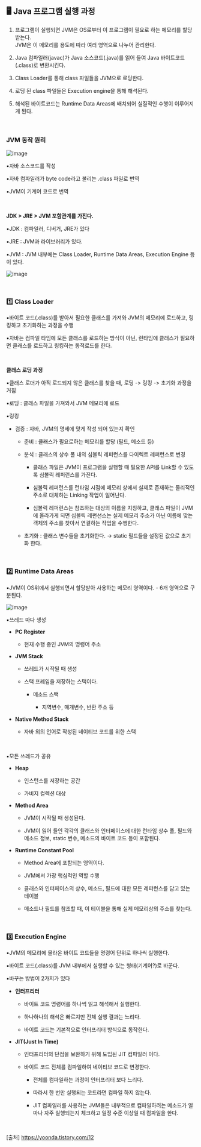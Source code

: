 ## 🖥️ Java 프로그램 실행 과정
1. 프로그램이 실행되면 JVM은 OS로부터 이 프로그램이 필요로 하는 메모리를 할당받는다. <br>
   JVM은 이 메모리를 용도에 따라 여러 영역으로 나누어 관리한다. <br>
   
2. Java 컴파일러(javac)가 Java 소스코드(.java)를 읽어 들여 Java 바이트코드(.class)로 변환시킨다. <br>

3. Class Loader를 통해 class 파일들을 JVM으로 로딩한다. <br>

4. 로딩 된 class 파일들은 Execution engine을 통해 해석된다. <br>
 
5. 해석된 바이트코드는 Runtime Data Areas에 배치되어 실질적인 수행이 이루어지게 된다. <br>

<br>

### JVM 동작 원리
![image](https://user-images.githubusercontent.com/54140431/232287501-4c378cb1-ee8e-46e2-a53a-b440dbba138d.png)

▪️자바 소스코드를 작성

▪️자바 컴파일러가 byte code라고 불리는 .class 파일로 번역

▪️JVM이 기계어 코드로 번역

<br>

<b>JDK > JRE > JVM 포함관계를 가진다.</b>

▪️JDK : 컴파일러, 디버거, JRE가 있다

▪️JRE : JVM과 라이브러리가 있다.

▪️JVM : JVM 내부에는 Class Loader, Runtime Data Areas, Execution Engine 등이 있다.

![image](https://user-images.githubusercontent.com/54140431/232287540-3e891190-1212-4c7c-be7a-804f6229976e.png)

<br>

### 1️⃣ Class Loader

▪️바이트 코드(.class)를 받아서 필요한 클래스를 가져와 JVM의 메모리에 로드하고, 링킹하고 초기화하는 과정을 수행

▪️자바는 컴파일 타임에 모든 클래스를 로드하는 방식이 아닌, 런타임에 클래스가 필요하면 클래스를 로드하고 링킹하는 동적로드를 한다.

<br>

<b>클래스 로딩 과정</b>

▪️클래스 로더가 아직 로드되지 않은 클래스를 찾을 때, 로딩 -> 링킹 -> 초기화 과정을 거침

▪️로딩 : 클래스 파일을 가져와서 JVM 메모리에 로드

▪️링킹

  - 검증 : 자바, JVM의 명세에 맞게 작성 되어 있는지 확인

	- 준비 : 클래스가 필요로하는 메모리를 할당 (필드, 메소드 등)

	- 분석 : 클래스의 상수 풀 내의 심볼릭 레퍼런스를 다이렉트 레퍼런스로 변경

      - 클래스 파일은 JVM이 프로그램을 실행할 때 필요한 API를 Link할 수 있도록 심볼릭 레퍼런스를 가진다. 
    
      - 심볼릭 레퍼런스를 런타임 시점에 메모리 상에서 실제로 존재하는 물리적인 주소로 대체하는 Linking 작업이 일어난다.
 
      - 심볼릭 레퍼런스는 참조하는 대상의 이름을 지칭하고, 클래스 파일이 JVM에 올라가게 되면 심볼릭 레펀선스는 실제 메모리 주소가 아닌 이름에 맞는 객체의 주소를 찾아서 연결하는 작업을 수행한다.
    
	- 초기화 : 클래스 변수들을 초기화한다. → static 필드들을 설정된 값으로 초기화 한다.

<br>

### 2️⃣ Runtime Data Areas

▪️JVM이 OS위에서 실행되면서 할당받아 사용하는 메모리 영역이다. - 6개 영역으로 구분된다.

![image](https://user-images.githubusercontent.com/54140431/232304576-8a66a5d4-3b9b-4a74-9137-c63c0f1af777.png)

▪️쓰레드 마다 생성

  - <b>PC Register</b>

    - 현재 수행 중인 JVM의 명령어 주소

  - <b>JVM Stack</b>

    - 쓰레드가 시작될 때 생성

    - 스택 프레임을 저장하는 스택이다.

      - 메소드 스택

        - 지역변수, 매개변수, 반환 주소 등

  - <b>Native Method Stack</b>

    - 자바 외의 언어로 작성된 네이티브 코드를 위한 스택

<br>

▪️모든 쓰레드가 공유

  - <b>Heap</b>

    - 인스턴스를 저장하는 공간

    - 가비지 컬렉션 대상

  - <b>Method Area</b>

    - JVM이 시작될 때 생성된다.

    - JVM이 읽어 들인 각각의 클래스와 인터페이스에 대한 런타임 상수 풀, 필드와 메소드 정보, static 변수, 메소드의 바이트 코드 등이 포함된다.

  - <b>Runtime Constant Pool</b>

    - Method Area에 포함되는 영역이다.

    - JVM에서 가장 핵심적인 역할 수행

    - 클래스와 인터페이스의 상수, 메소드, 필드에 대한 모든 레퍼런스를 담고 있는 테이블

    - 메소드나 필드를 참조할 때, 이 테이블을 통해 실제 메모리상의 주소를 찾는다.

<br>

### 3️⃣ Execution Engine
▪️JVM의 메모리에 올라온 바이트 코드들을 명령어 단위로 하나씩 실행한다.

▪️바이트 코드(.class)를 JVM 내부에서 실행할 수 있는 형태(기계어?)로 바꾼다.

▪️바꾸는 방법이 2가지가 있다

  - <b>인터프리터</b>

    - 바이트 코드 명령어를 하나씩 읽고 해석해서 실행한다.

    - 하나하나의 해석은 빠르지만 전체 실행 결과는 느리다.

    - 바이트 코드는 기본적으로 인터프리터 방식으로 동작한다.

  - <b>JIT(Just In Time)</b>

    - 인터프리터의 단점을 보완하기 위해 도입된 JIT 컴파일러 이다.

    - 바이트 코드 전체를 컴파일하여 네이티브 코드로 변경한다.

      - 전체를 컴파일하는 과정이 인터프리터 보다 느리다.

      - 따라서 한 번만 실행되는 코드라면 컴파일 하지 않는다.

      - JIT 컴파일러를 사용하는 JVM들은 내부적으로 컴파일하려는 메소드가 얼마나 자주 실행되는지 체크하고 일정 수준 이상일 때 컴파일을 한다.

<br>

[출처]
https://yoonda.tistory.com/12
